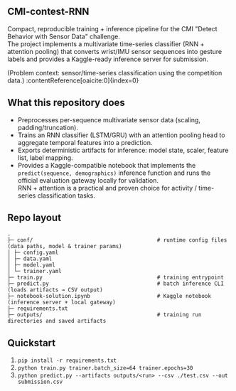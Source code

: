 ## CMI-contest-RNN

Compact, reproducible training + inference pipeline for the CMI "Detect Behavior with Sensor Data" challenge.  
The project implements a multivariate time-series classifier (RNN + attention pooling) that converts wrist/IMU sensor sequences into gesture labels and provides a Kaggle-ready inference server for submission.

(Problem context: sensor/time-series classification using the competition data.) :contentReference[oaicite:0]{index=0}

## What this repository does
- Preprocesses per-sequence multivariate sensor data (scaling, padding/truncation).
- Trains an RNN classifier (LSTM/GRU) with an attention pooling head to aggregate temporal features into a prediction.
- Exports deterministic artifacts for inference: model state, scaler, feature list, label mapping.
- Provides a Kaggle-compatible notebook that implements the `predict(sequence, demographics)` inference function and runs the official evaluation gateway locally for validation.  
RNN + attention is a practical and proven choice for activity / time-series classification tasks.

## Repo layout
```
.
├─ conf/                                       # runtime config files (data paths, model & trainer params)
│ ├─ config.yaml
│ ├─ data.yaml
│ ├─ model.yaml
│ └─ trainer.yaml
├─ train.py                                    # training entrypoint 
├─ predict.py                                  # batch inference CLI (loads artifacts → CSV output)
├─ notebook-solution.ipynb                     # Kaggle notebook (inference server + local gateway)
├─ requirements.txt
├─ outputs/                                    # training run directories and saved artifacts
```
## Quickstart
1. `pip install -r requirements.txt`
2. `python train.py trainer.batch_size=64 trainer.epochs=30`
3. `python predict.py --artifacts outputs/<run> --csv ./test.csv --out submission.csv`
